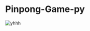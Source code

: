 # Pinpong-Game-py

![yhhh](https://user-images.githubusercontent.com/92310139/203934038-eaff3f76-6964-44f0-9860-4f977fc04f80.gif)
